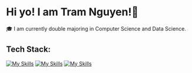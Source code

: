 # Hi yo! I am Tram Nguyen!👋

🎓 I am currently double majoring in Computer Science and Data Science.


## Tech Stack:
[![My Skills](https://skillicons.dev/icons?i=js,html,css,py)](https://skillicons.dev)
[![My Skills](https://skillicons.dev/icons?i=js,html,css)](https://skillicons.dev)
[![My Skills](https://skillicons.dev/icons?i=js,html,css)](https://skillicons.dev)

<!--
**tramnguyen200681/tramnguyen200681** is a ✨ _special_ ✨ repository because its `README.md` (this file) appears on your GitHub profile.

Here are some ideas to get you started:

- 🔭 I’m currently working on ...
- 🌱 I’m currently learning ...
- 👯 I’m looking to collaborate on ...
- 🤔 I’m looking for help with ...
- 💬 Ask me about ...
- 📫 How to reach me: ...
- 😄 Pronouns: ...
- ⚡ Fun fact: ...
-->
